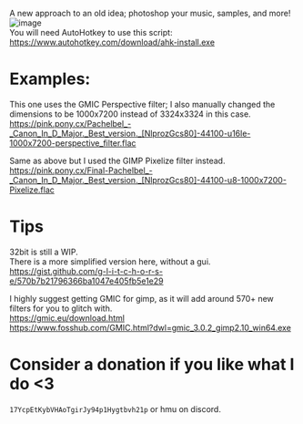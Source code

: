A new approach to an old idea; photoshop your music, samples, and more!  <br>
![image](https://user-images.githubusercontent.com/17163949/153749280-8a3d7213-18a6-472d-b6b5-fe7efa5d7483.png) <br>
You will need AutoHotkey to use this script: https://www.autohotkey.com/download/ahk-install.exe


# Examples:
This one uses the GMIC Perspective filter; I also manually changed the dimensions to be 1000x7200 instead of 3324x3324 in this case.
https://pink.pony.cx/Pachelbel_-_Canon_In_D_Major._Best_version._[NlprozGcs80]-44100-u16le-1000x7200-perspective_filter.flac <br>

Same as above but I used the GIMP Pixelize filter instead. <br>
https://pink.pony.cx/Final-Pachelbel_-_Canon_In_D_Major._Best_version._[NlprozGcs80]-44100-u8-1000x7200-Pixelize.flac 


# Tips
32bit is still a WIP. <br>
There is a more simplified version here, without a gui.<br>
https://gist.github.com/g-l-i-t-c-h-o-r-s-e/570b7b21796366ba1047e405fb5e1e29

I highly suggest getting GMIC for gimp, as it will add around 570+ new filters for you to glitch with. <br>
https://gmic.eu/download.html <br>
https://www.fosshub.com/GMIC.html?dwl=gmic_3.0.2_gimp2.10_win64.exe


# Consider a donation if you like what I do <3  
`17YcpEtKybVHAoTgirJy94p1Hygtbvh21p` or hmu on discord.

